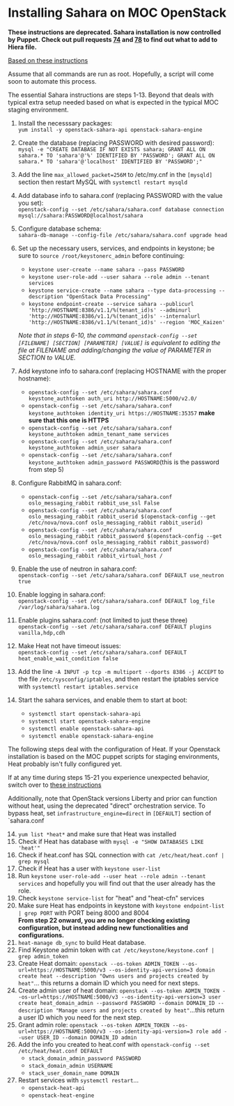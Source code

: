 # Installing Sahara on MOC OpenStack
**These instructions are deprecated. Sahara installation is now controlled by Puppet. Check out pull requests [74](https://github.com/CCI-MOC/kilo-puppet/pull/74) and [78](https://github.com/CCI-MOC/kilo-puppet/pull/78) to find out what to add to Hiera file.**

[Based on these instructions](https://access.redhat.com/documentation/en/red-hat-openstack-platform/8/installation-reference/chapter-11-install-the-data-processing-service)

Assume that all commands are run as root. Hopefully, a script will come soon to automate this process.  
     
The essential Sahara instructions are steps 1-13. Beyond that deals with typical extra setup needed based on what is expected in the typical MOC staging environment.
1. Install the necesssary packages:  
`yum install -y openstack-sahara-api openstack-sahara-engine`
2. Create the database (replacing PASSWORD with desired password):  
`mysql -e "CREATE DATABASE IF NOT EXISTS sahara; GRANT ALL ON sahara.* TO 'sahara'@'%' IDENTIFIED BY 'PASSWORD'; GRANT ALL ON sahara.* TO 'sahara'@'localhost' IDENTIFIED BY 'PASSWORD';"`  
2. Add the line `max_allowed_packet=256M` to /etc/my.cnf in the `[mysqld]` section then restart MySQL with `systemctl restart mysqld`  
3. Add database info to sahara.conf (replacing PASSWORD with the value you set):  
 `openstack-config --set /etc/sahara/sahara.conf database connection mysql://sahara:PASSWORD@localhost/sahara`  
4. Configure database schema:  
`sahara-db-manage --config-file /etc/sahara/sahara.conf upgrade head`
5. Set up the necessary users, services, and endpoints in keystone; be sure to `source /root/keystonerc_admin` before continuing:  
    * `keystone user-create --name sahara --pass PASSWORD`  
    * `keystone user-role-add --user sahara --role admin --tenant services`  
    * `keystone service-create --name sahara --type data-processing --description "OpenStack Data Processing"`  
    * `keystone endpoint-create --service sahara --publicurl 'http://HOSTNAME:8386/v1.1/%(tenant_id)s' --adminurl 'http://HOSTNAME:8386/v1.1/%(tenant_id)s' --internalurl 'http://HOSTNAME:8386/v1.1/%(tenant_id)s' --region 'MOC_Kaizen'`  
  
    _Note that in steps 6-10, the command `openstack-config --set [FILENAME] [SECTION] [PARAMETER] [VALUE]` is equivalent to editing the file at FILENAME and adding/changing the value of PARAMETER in SECTION to VALUE._  
  
6. Add keystone info to sahara.conf (replacing HOSTNAME with the proper hostname):  
    * `openstack-config --set /etc/sahara/sahara.conf keystone_authtoken auth_uri http://HOSTNAME:5000/v2.0/`  
    * `openstack-config --set /etc/sahara/sahara.conf keystone_authtoken identity_uri https://HOSTNAME:35357` **make sure that this one is HTTPS**  
    * `openstack-config --set /etc/sahara/sahara.conf keystone_authtoken admin_tenant_name services`  
    * `openstack-config --set /etc/sahara/sahara.conf keystone_authtoken admin_user sahara`
    * `openstack-config --set /etc/sahara/sahara.conf keystone_authtoken admin_password PASSWORD`(this is the password from step 5)  
7. Configure RabbitMQ in sahara.conf:  
    * `openstack-config --set /etc/sahara/sahara.conf oslo_messaging_rabbit rabbit_use_ssl False`
    * `openstack-config --set /etc/sahara/sahara.conf oslo_messaging_rabbit rabbit_userid $(openstack-config --get /etc/nova/nova.conf oslo_messaging_rabbit rabbit_userid)`  
    * `openstack-config --set /etc/sahara/sahara.conf oslo_messaging_rabbit rabbit_password $(openstack-config --get /etc/nova/nova.conf oslo_messaging_rabbit rabbit_password)`  
    * `openstack-config --set /etc/sahara/sahara.conf oslo_messaging_rabbit rabbit_virtual_host /`  
8. Enable the use of neutron in sahara.conf:  
`openstack-config --set /etc/sahara/sahara.conf DEFAULT use_neutron true` 
9. Enable logging in sahara.conf:  
`openstack-config --set /etc/sahara/sahara.conf DEFAULT log_file /var/log/sahara/sahara.log`  
10. Enable plugins sahara.conf: (not limited to just these three)  
`openstack-config --set /etc/sahara/sahara.conf DEFAULT plugins vanilla,hdp,cdh`  
11. Make Heat not have timeout issues:  
`openstack-config --set /etc/sahara/sahara.conf DEFAULT heat_enable_wait_condition false`  
11. Add the line `-A INPUT -p tcp -m multiport --dports 8386 -j ACCEPT` to the file `/etc/sysconfig/iptables`, and then restart the iptables service with `systemctl restart iptables.service`  
12. Start the sahara services, and enable them to start at boot:  
    * `systemctl start openstack-sahara-api`  
    * `systemctl start openstack-sahara-engine`  
    * `systemctl enable openstack-sahara-api`  
    * `systemctl enable openstack-sahara-engine`  

The following steps deal with the configuration of Heat. If your Openstack installation is based on the MOC puppet scripts for staging environments, Heat probably isn't fully configured yet.

If at any time during steps 15-21 you experience unexpected behavior, switch over to [these instructions](https://access.redhat.com/documentation/en/red-hat-openstack-platform/8/installation-reference/chapter-9-install-the-orchestration-service)

Additionally, note that OpenStack versions Liberty and prior can function without heat, using the deprecated "direct" orchestration service. To bypass heat, set `infrastructure_engine=direct` in `[DEFAULT]` section of `sahara.conf   

14. `yum list *heat*` and make sure that Heat was installed  
15. Check if Heat has database with `mysql -e "SHOW DATABASES LIKE 'heat'"` 
16. Check if heat.conf has SQL connection with `cat /etc/heat/heat.conf | grep mysql`  
17. Check if Heat has a user with `keystone user-list`  
18. Run `keystone user-role-add --user heat --role admin --tenant services` and hopefully you will find out that the user already has the role.  
19. Check `keystone service-list` for "heat" and "heat-cfn" services  
20. Make sure Heat has endpoints in keystone with `keystone endpoint-list | grep PORT` with PORT being 8000 and 8004  
    **From step 22 onward, you are no longer checking existing configuration, but instead adding new functionalities and configurations.**
21. `heat-manage db_sync` to build Heat database.  
22. Find Keystone admin token with `cat /etc/keystone/keystone.conf | grep admin_token`  
23. Create Heat domain: `openstack --os-token ADMIN_TOKEN --os-url=https://HOSTNAME:5000/v3 --os-identity-api-version=3 domain create heat --description "Owns users and projects created by heat"`... this returns a domain ID which you need for next steps.  
24. Create admin user of heat domain: `openstack --os-token ADMIN_TOKEN --os-url=https://HOSTNAME:5000/v3 --os-identity-api-version=3 user create heat_domain_admin --password PASSWORD --domain DOMAIN_ID --description "Manage users and projects created by heat"`...this return a user ID which you need for the next step.  
25. Grant admin role: `openstack --os-token ADMIN_TOKEN --os-url=https://HOSTNAME:5000/v3 --os-identity-api-version=3 role add --user USER_ID --domain DOMAIN_ID admin`  
26. Add the info you created to heat.conf with `openstack-config --set /etc/heat/heat.conf DEFAULT` 
    * `stack_domain_admin_password PASSWORD`  
    * `stack_domain_admin USERNAME`  
    * `stack_user_domain_name DOMAIN`  
27. Restart services with `systemctl restart`...  
    * `openstack-heat-api`    
    * `openstack-heat-engine`

